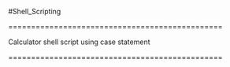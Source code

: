 #Shell_Scripting

===============================================

Calculator shell script using case statement

===============================================